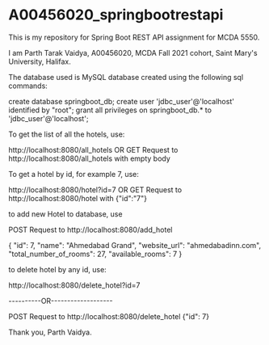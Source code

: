 # A00456020_springbootrestapi
This is my repository for Spring Boot REST API assignment for MCDA 5550.

I am Parth Tarak Vaidya, A00456020, MCDA Fall 2021 cohort, Saint Mary's University, Halifax.

The database used is MySQL database created using the following sql commands:

create database springboot_db;
create user 'jdbc_user'@'localhost' identified by "root";
grant all privileges on springboot_db.* to 'jdbc_user'@'localhost';

To get the list of all the hotels, use:

http://localhost:8080/all_hotels  OR
GET Request to http://localhost:8080/all_hotels with empty body

To get a hotel by id, for example 7, use:

http://localhost:8080/hotel?id=7 OR
GET Request to http://localhost:8080/hotel with {"id":"7"}

to add new Hotel to database, use

POST Request to http://localhost:8080/add_hotel

{
"id": 7,
"name": "Ahmedabad Grand",
"website_url": "ahmedabadinn.com",
"total_number_of_rooms": 27,
"available_rooms": 7
}

to delete hotel by any id, use:

http://localhost:8080/delete_hotel?id=7

----------OR-------------------

POST Request to http://localhost:8080/delete_hotel
{"id": 7}

Thank you,
Parth Vaidya.
